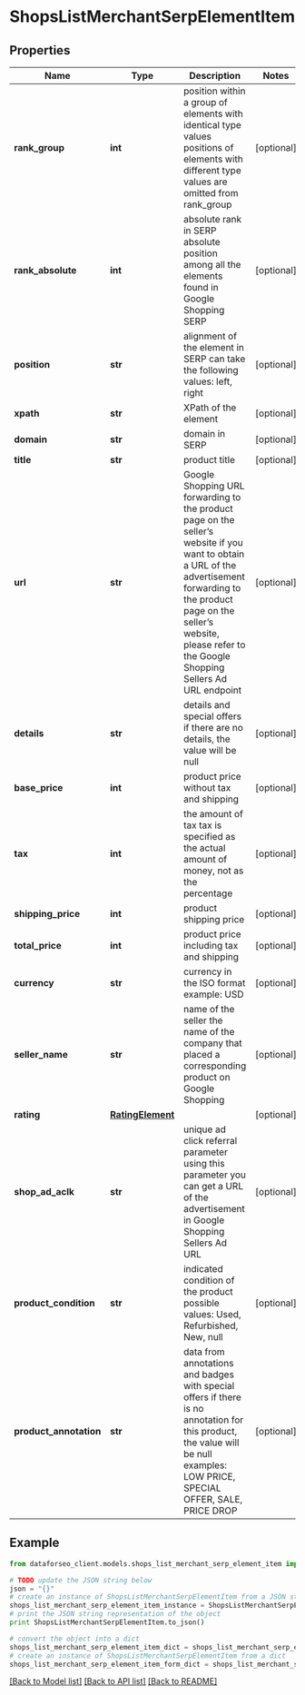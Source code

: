 # ShopsListMerchantSerpElementItem


## Properties

Name | Type | Description | Notes
------------ | ------------- | ------------- | -------------
**rank_group** | **int** | position within a group of elements with identical type values positions of elements with different type values are omitted from rank_group | [optional] 
**rank_absolute** | **int** | absolute rank in SERP absolute position among all the elements found in Google Shopping SERP | [optional] 
**position** | **str** | alignment of the element in SERP can take the following values: left, right | [optional] 
**xpath** | **str** | XPath of the element | [optional] 
**domain** | **str** | domain in SERP | [optional] 
**title** | **str** | product title | [optional] 
**url** | **str** | Google Shopping URL forwarding to the product page on the seller’s website if you want to obtain a URL of the advertisement forwarding to the product page on the seller’s website, please refer to the Google Shopping Sellers Ad URL endpoint | [optional] 
**details** | **str** | details and special offers if there are no details, the value will be null | [optional] 
**base_price** | **int** | product price without tax and shipping | [optional] 
**tax** | **int** | the amount of tax tax is specified as the actual amount of money, not as the percentage | [optional] 
**shipping_price** | **int** | product shipping price | [optional] 
**total_price** | **int** | product price including tax and shipping | [optional] 
**currency** | **str** | currency in the ISO format example: USD | [optional] 
**seller_name** | **str** | name of the seller the name of the company that placed a corresponding product on Google Shopping | [optional] 
**rating** | [**RatingElement**](RatingElement.md) |  | [optional] 
**shop_ad_aclk** | **str** | unique ad click referral parameter using this parameter you can get a URL of the advertisement in Google Shopping Sellers Ad URL | [optional] 
**product_condition** | **str** | indicated condition of the product possible values: Used, Refurbished, New, null | [optional] 
**product_annotation** | **str** | data from annotations and badges with special offers if there is no annotation for this product, the value will be null examples: LOW PRICE, SPECIAL OFFER, SALE, PRICE DROP | [optional] 

## Example

```python
from dataforseo_client.models.shops_list_merchant_serp_element_item import ShopsListMerchantSerpElementItem

# TODO update the JSON string below
json = "{}"
# create an instance of ShopsListMerchantSerpElementItem from a JSON string
shops_list_merchant_serp_element_item_instance = ShopsListMerchantSerpElementItem.from_json(json)
# print the JSON string representation of the object
print ShopsListMerchantSerpElementItem.to_json()

# convert the object into a dict
shops_list_merchant_serp_element_item_dict = shops_list_merchant_serp_element_item_instance.to_dict()
# create an instance of ShopsListMerchantSerpElementItem from a dict
shops_list_merchant_serp_element_item_form_dict = shops_list_merchant_serp_element_item.from_dict(shops_list_merchant_serp_element_item_dict)
```
[[Back to Model list]](../README.md#documentation-for-models) [[Back to API list]](../README.md#documentation-for-api-endpoints) [[Back to README]](../README.md)


